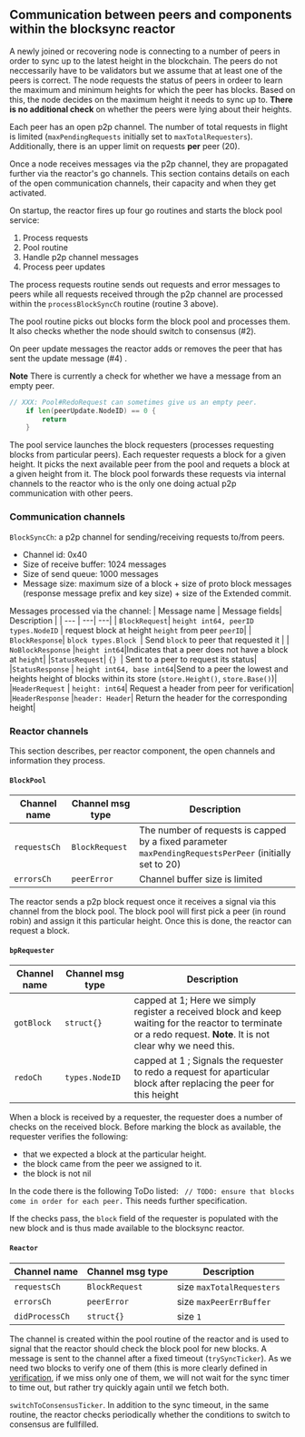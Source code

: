 ## Communication between peers and components within the blocksync reactor

A newly joined or recovering node is connecting to a number of peers in order to sync up to the latest height in the blockchain. The peers do not neccessarily have to be validators but we assume that at least one of the peers is correct. The node requests the status of peers in ordeer to learn the maximum and minimum heights for which the peer has blocks. Based on this, the node decides on the maximum height it needs to sync up to. **There is no additional check** on whether the peers were lying about their heights. 

Each peer has an open p2p channel. The number of total requests in flight is limited (`maxPendingRequests` initially set to `maxTotalRequesters`). Additionally, there is an upper limit on requests **per** peer (20). 

Once a node receives messages via the p2p channel, they are propagated further via the reactor's go channels. This section contains details on each of the open communication channels, their capacity and when they get activated. 

On startup, the reactor fires up four go routines and starts the block pool service:
1. Process requests
2. Pool routine
3. Handle p2p channel messages
4. Process peer updates

The process requests routine sends out requests and error messages to peers while all requests received through the p2p channel are processed within the `processBlockSyncCh` routine (routine 3 above).

The pool routine picks out blocks form the block pool and processes them. It also checks whether the node should switch to consensus (#2). 

On peer update messages the reactor adds or removes the peer that has sent the update message (#4) .

**Note** There is currently a check for whether we have a message from an empty peer. 

``` go
// XXX: Pool#RedoRequest can sometimes give us an empty peer.
	if len(peerUpdate.NodeID) == 0 {
		return
	}
 ``` 
 The pool service launches the block requesters (processes requesting blocks from particular peers). Each requester requests a block for a given height. It picks the next available peer from the pool and requets a block at a given height from it. The block pool forwards these requests via internal channels to the reactor who is the only one doing actual p2p communication with other peers. 

### Communication channels

`BlockSyncCh`: a p2p channel for sending/receiving requests to/from peers.  
- Channel id: 0x40
- Size of receive buffer: 1024 messages
- Size of send queue: 1000 messages
- Message size: maximum size of a block + size of proto block messages  (response message prefix and key size) + size of the Extended commit. 

Messages processed via the channel: 
| Message name | Message fields| Description |
| --- | ---|  ---|
| `BlockRequest`| `height int64, peerID types.NodeID` |  request block at height `height` from peer `peerID`| 
| `BlockResponse`| `block types.Block `| Send `block` to peer that requested it |
| `NoBlockResponse` |`height int64`|Indicates that a peer does not have a block at `height`|
|`StatusRequest`| `{} `| Sent to a peer to request its status|
|`StatusResponse` |    `height int64, base int64`|Send to a peer the lowest and heights height of blocks within its store (`store.Height()`, `store.Base()`)|
 |`HeaderRequest` | `height: int64`| Request a header from peer for verification|
|`HeaderResponse` |`header: Header`| Return the header for the corresponding height|

### Reactor channels

This section describes, per reactor component, the open channels and information they process. 

#### `BlockPool`

| Channel name | Channel msg type| Description |
| --- | ---| ---|
|`requestsCh` | `BlockRequest` |The number of requests is capped by a fixed parameter `maxPendingRequestsPerPeer` (initially set to 20)|
|`errorsCh` |`peerError`| Channel buffer size is limited|


The reactor sends a p2p block request once it receives a signal via this channel from the block pool. The block pool will first pick a peer (in round robin) and assign it this particular height. Once this is done, the reactor can request a block.

#### `bpRequester`

| Channel name | Channel msg type| Description |
| --- | ---| ---|
`gotBlock` | `struct{}`| capped at 1; Here we simply register a received block and keep waiting for the reactor  to terminate or a redo request. **Note**. It is not clear why we need this. | 
|`redoCh`| `types.NodeID`| capped at 1 ; Signals the requester to redo a request for aparticular block after replacing the peer for this height|

When a block is received by a requester, the requester does a number of checks on the received block. Before marking the block as available, the requester verifies the following:
- that we expected a block at the particular height.
- the block came from the peer we assigned to it. 
- the block is not nil

In the code there is the following ToDo listed: 
` // TODO: ensure that blocks come in order for each peer.` This needs further specification. 

If the checks pass, the `block` field of the requester is populated with the new block and is thus made available to the blocksync reactor.

#### `Reactor`

| Channel name | Channel msg type| Description |
| --- | ---| ---|
|`requestsCh`|`BlockRequest`|size `maxTotalRequesters`|
|`errorsCh`| `peerError`| size `maxPeerErrBuffer`|
|`didProcessCh`|`struct{}`| size `1`|

The channel is created within the pool routine of the reactor and is used to signal that the reactor should check the block pool for new blocks. A message is sent to the channel after a fixed timeout (`trySyncTicker`). As we need two blocks to verify one of them (this is more clearly defined in [verification](./verification.md), if we miss only one of them, we will not wait for the sync timer to time out, but rather try quickly again until we fetch both. 

`switchToConsensusTicker`. In addition to the sync timeout, in the same routine, the reactor checks periodically whether the conditions to switch to consensus are fullfilled. 